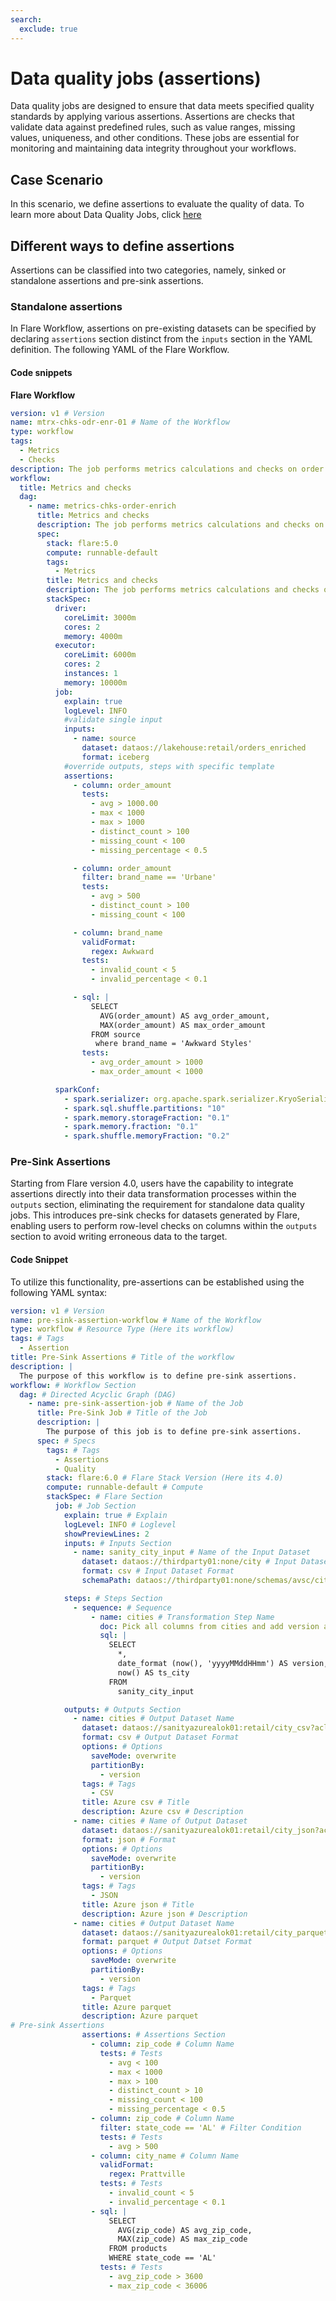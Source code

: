 ```yaml
---
search:
  exclude: true
---
```


# Data quality jobs (assertions)

Data quality jobs are designed to ensure that data meets specified quality standards by applying various assertions. Assertions are checks that validate data against predefined rules, such as value ranges, missing values, uniqueness, and other conditions. These jobs are essential for monitoring and maintaining data integrity throughout your workflows.

## Case Scenario

In this scenario, we define assertions to evaluate the quality of data. To learn more about Data Quality Jobs, click [here](/resources/stacks/flare/#data-quality-job)

## Different ways to define assertions

Assertions can be classified into two categories, namely, sinked or standalone assertions and pre-sink assertions. 

### **Standalone assertions**

In Flare Workflow, assertions on pre-existing datasets can be specified by declaring  `assertions` section distinct from the `inputs` section in the YAML definition. The following YAML of the Flare Workflow.

#### **Code snippets**

**Flare Workflow**

```yaml
version: v1 # Version
name: mtrx-chks-odr-enr-01 # Name of the Workflow
type: workflow
tags:
  - Metrics
  - Checks
description: The job performs metrics calculations and checks on order enriched data
workflow:
  title: Metrics and checks
  dag:
    - name: metrics-chks-order-enrich
      title: Metrics and checks
      description: The job performs metrics calculations and checks on order enriched data
      spec:
        stack: flare:5.0
        compute: runnable-default
        tags:
          - Metrics
        title: Metrics and checks
        description: The job performs metrics calculations and checks on order enriched data
        stackSpec:
          driver:
            coreLimit: 3000m
            cores: 2
            memory: 4000m
          executor:
            coreLimit: 6000m
            cores: 2
            instances: 1
            memory: 10000m
          job:
            explain: true
            logLevel: INFO
            #validate single input
            inputs:
              - name: source
                dataset: dataos://lakehouse:retail/orders_enriched
                format: iceberg
            #override outputs, steps with specific template
            assertions:
              - column: order_amount
                tests:
                  - avg > 1000.00
                  - max < 1000
                  - max > 1000
                  - distinct_count > 100
                  - missing_count < 100
                  - missing_percentage < 0.5

              - column: order_amount
                filter: brand_name == 'Urbane'
                tests:
                  - avg > 500
                  - distinct_count > 100
                  - missing_count < 100

              - column: brand_name
                validFormat:
                  regex: Awkward
                tests:
                  - invalid_count < 5
                  - invalid_percentage < 0.1

              - sql: |
                  SELECT
                    AVG(order_amount) AS avg_order_amount,
                    MAX(order_amount) AS max_order_amount
                  FROM source
                   where brand_name = 'Awkward Styles'
                tests:
                  - avg_order_amount > 1000
                  - max_order_amount < 1000

          sparkConf:
            - spark.serializer: org.apache.spark.serializer.KryoSerializer
            - spark.sql.shuffle.partitions: "10"
            - spark.memory.storageFraction: "0.1"
            - spark.memory.fraction: "0.1"
            - spark.shuffle.memoryFraction: "0.2"
```


### **Pre-Sink Assertions**

Starting from Flare version 4.0, users have the capability to integrate assertions directly into their data transformation processes within the `outputs` section, eliminating the requirement for standalone data quality jobs. This introduces pre-sink checks for datasets generated by Flare, enabling users to perform row-level checks on columns within the `outputs` section to avoid writing erroneous data to the target. 

#### **Code Snippet**

To utilize this functionality, pre-assertions can be established using the following YAML syntax:

```yaml
version: v1 # Version
name: pre-sink-assertion-workflow # Name of the Workflow
type: workflow # Resource Type (Here its workflow)
tags: # Tags
  - Assertion
title: Pre-Sink Assertions # Title of the workflow
description: |
  The purpose of this workflow is to define pre-sink assertions.
workflow: # Workflow Section
  dag: # Directed Acyclic Graph (DAG)
    - name: pre-sink-assertion-job # Name of the Job
      title: Pre-Sink Job # Title of the Job
      description: |
        The purpose of this job is to define pre-sink assertions.
      spec: # Specs
        tags: # Tags
          - Assertions
          - Quality
        stack: flare:6.0 # Flare Stack Version (Here its 4.0)
        compute: runnable-default # Compute
        stackSpec: # Flare Section
          job: # Job Section
            explain: true # Explain
            logLevel: INFO # Loglevel
            showPreviewLines: 2 
            inputs: # Inputs Section
              - name: sanity_city_input # Name of the Input Dataset
                dataset: dataos://thirdparty01:none/city # Input Dataset UDL
                format: csv # Input Dataset Format 
                schemaPath: dataos://thirdparty01:none/schemas/avsc/city.avsc # Schema Path

            steps: # Steps Section
              - sequence: # Sequence
                  - name: cities # Transformation Step Name
                    doc: Pick all columns from cities and add version as yyyyMMddHHmm formatted timestamp. # Documentation
                    sql: |
                      SELECT
                        *,
                        date_format (now(), 'yyyyMMddHHmm') AS version,
                        now() AS ts_city
                      FROM
                        sanity_city_input

            outputs: # Outputs Section
              - name: cities # Output Dataset Name
                dataset: dataos://sanityazurealok01:retail/city_csv?acl=rw # Output Dataset UDL
                format: csv # Output Dataset Format 
                options: # Options
                  saveMode: overwrite
                  partitionBy:
                    - version
                tags: # Tags
                  - CSV
                title: Azure csv # Title
                description: Azure csv # Description
              - name: cities # Name of Output Dataset
                dataset: dataos://sanityazurealok01:retail/city_json?acl=rw # Output Datset UDL
                format: json # Format
                options: # Options
                  saveMode: overwrite
                  partitionBy:
                    - version
                tags: # Tags
                  - JSON
                title: Azure json # Title
                description: Azure json # Description
              - name: cities # Output Dataset Name
                dataset: dataos://sanityazurealok01:retail/city_parquet?acl=rw # Output Dataset UDL
                format: parquet # Output Datset Format
                options: # Options
                  saveMode: overwrite
                  partitionBy:
                    - version
                tags: # Tags
                  - Parquet
                title: Azure parquet
                description: Azure parquet
# Pre-sink Assertions
                assertions: # Assertions Section
                  - column: zip_code # Column Name
                    tests: # Tests
                      - avg < 100
                      - max < 1000
                      - max > 100
                      - distinct_count > 10
                      - missing_count < 100
                      - missing_percentage < 0.5
                  - column: zip_code # Column Name
                    filter: state_code == 'AL' # Filter Condition
                    tests: # Tests
                      - avg > 500
                  - column: city_name # Column Name
                    validFormat: 
                      regex: Prattville
                    tests: # Tests
                      - invalid_count < 5
                      - invalid_percentage < 0.1
                  - sql: |
                      SELECT
                        AVG(zip_code) AS avg_zip_code,
                        MAX(zip_code) AS max_zip_code
                      FROM products
                      WHERE state_code == 'AL'
                    tests: # Tests
                      - avg_zip_code > 3600
                      - max_zip_code < 36006
```